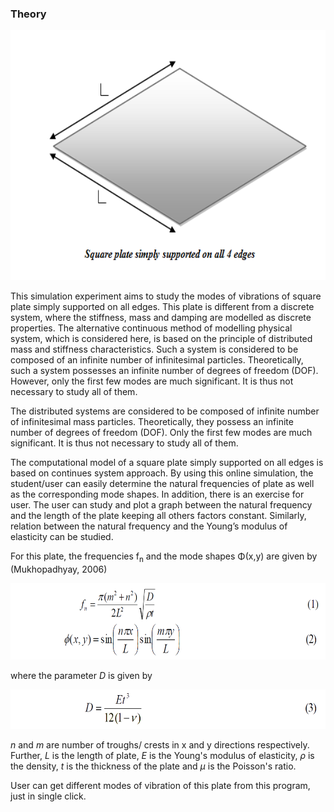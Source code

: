 
### Theory

<center><img src="images/th1.png" height="400px"/></center>


This simulation experiment aims to study the modes of vibrations of square plate simply supported on all edges. This plate is different from a discrete system, where the stiffness, mass and damping are modelled as discrete properties. The alternative continuous method of modelling physical system, which is considered here, is based on the principle of distributed mass and stiffness characteristics. Such a system is considered to be composed of an infinite number of infinitesimal particles. Theoretically, such a system possesses an infinite number of degrees of freedom (DOF). However, only the first few modes are much significant. It is thus not necessary to study all of them.

The distributed systems are considered to be composed of infinite number of infinitesimal mass particles. Theoretically, they possess an infinite number of degrees of freedom (DOF). Only the first few modes are much significant. It is thus not necessary to study all of them.


The computational model of a square plate simply supported on all edges is based on continues system approach. By using this online simulation, the student/user can easily determine the natural frequencies of plate as well as the corresponding mode shapes. In addition, there is an exercise for user. The user can study and plot a graph between the natural frequency and the length of the plate keeping all others factors constant. Similarly, relation between the natural frequency and the Young’s modulus of elasticity can be studied.

For this plate, the frequencies f<sub>n</sub> and the mode shapes Φ(x,y) are given by (Mukhopadhyay, 2006)


<img src="images/th2.png" height="122px" />


where the parameter <i>D</i> is given by


<img src="images/th3.png" height="63px"/>


<i>n</i> and <i>m</i> are number of troughs/ crests in x and y directions respectively. Further, <i>L</i> is the length of plate, <i>E</i> is the Young's modulus of elasticity, <i>ρ</i> is the density, <i>t</i> is the thickness of the plate and <i>&#956;</i> is the Poisson's ratio.

User can get different modes of vibration of this plate from this program, just in single click.

